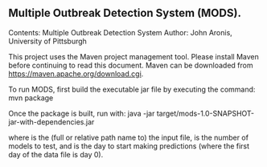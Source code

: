 ## Multiple Outbreak Detection System (MODS).
Contents: Multiple Outbreak Detection System
Author:   John Aronis, University of Pittsburgh

This project uses the Maven project management tool.  Please install Maven
before continuing to read this document.  Maven can be downloaded from
https://maven.apache.org/download.cgi.

To run MODS, first build the executable jar file by executing the command:
    mvn package

Once the package is built, run with:
  java -jar target/mods-1.0-SNAPSHOT-jar-with-dependencies.jar <data> <models> <start>

where <data> is the (full or relative path name to) the input file,
<models> is the number of models to test, and <start> is the day to
start making predictions (where the first day of the data file is day 0).

